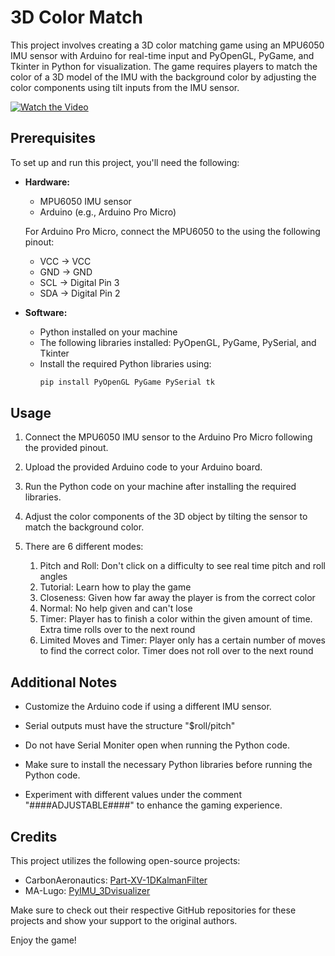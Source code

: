 # 3D Color Match

This project involves creating a 3D color matching game using an MPU6050 IMU sensor with Arduino for real-time input and PyOpenGL, PyGame, and Tkinter in Python for visualization. The game requires players to match the color of a 3D model of the IMU with the background color by adjusting the color components using tilt inputs from the IMU sensor.

[![Watch the Video](https://img.youtube.com/vi/dbV-Rf0EUzg/maxresdefault.jpg)](https://www.youtube.com/watch?v=dbV-Rf0EUzg&t=61s&ab_channel=DanielStoller)


## Prerequisites

To set up and run this project, you'll need the following:

- **Hardware:**
  - MPU6050 IMU sensor
  - Arduino (e.g., Arduino Pro Micro)
  
  For Arduino Pro Micro, connect the MPU6050 to the using the following pinout:
  - VCC -> VCC
  - GND -> GND
  - SCL -> Digital Pin 3
  - SDA -> Digital Pin 2

- **Software:**
  - Python installed on your machine
  - The following libraries installed: PyOpenGL, PyGame, PySerial, and Tkinter
  - Install the required Python libraries using:
    ```bash
    pip install PyOpenGL PyGame PySerial tk
    ```

## Usage

1. Connect the MPU6050 IMU sensor to the Arduino Pro Micro following the provided pinout.

2. Upload the provided Arduino code to your Arduino board.

3. Run the Python code on your machine after installing the required libraries.

4. Adjust the color components of the 3D object by tilting the sensor to match the background color.

5. There are 6 different modes:
      1. Pitch and Roll: Don't click on a difficulty to see real time pitch and roll angles
      2. Tutorial: Learn how to play the game
      3. Closeness: Given how far away the player is from the correct color
      4. Normal: No help given and can't lose
      5. Timer: Player has to finish a color within the given amount of time. Extra time rolls over to the next round
      6. Limited Moves and Timer: Player only has a certain number of moves to find the correct color. Timer does not roll over to the next round

## Additional Notes

- Customize the Arduino code if using a different IMU sensor.
  
- Serial outputs must have the structure "$roll/pitch"
  
- Do not have Serial Moniter open when running the Python code.

- Make sure to install the necessary Python libraries before running the Python code.

- Experiment with different values under the comment "####ADJUSTABLE####" to enhance the gaming experience.

## Credits

This project utilizes the following open-source projects:

- CarbonAeronautics: [Part-XV-1DKalmanFilter](https://github.com/CarbonAeronautics/Part-XV-1DKalmanFilter)
- MA-Lugo: [PyIMU_3Dvisualizer](https://github.com/MA-Lugo/PyIMU_3Dvisualizer)

Make sure to check out their respective GitHub repositories for these projects and show your support to the original authors.

Enjoy the game!

